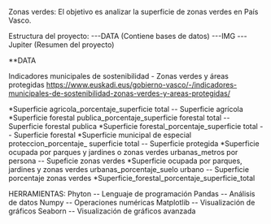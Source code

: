 Zonas verdes: El objetivo es analizar la superficie de zonas verdes en País Vasco. 




Estructura del proyecto:
---DATA (Contiene bases de datos)
---IMG 
---Jupiter (Resumen del proyecto)






**DATA


Indicadores municipales de sostenibilidad - Zonas verdes y áreas protegidas
https://www.euskadi.eus/gobierno-vasco/-/indicadores-municipales-de-sostenibilidad-zonas-verdes-y-areas-protegidas/

*Superficie agricola_porcentaje_superficie total -- Superficie agrícola
*Superficie forestal publica_porcentaje_superficie forestal total -- Superficie forestal publica
*Superficie forestal_porcentaje_superficie total -- Superficie forestal
*Superficie municipal de especial proteccion_porcentaje_ superficie total -- Superficie protegida
*Superficie ocupada por parques y jardines o zonas verdes urbanas_metros por persona -- Supeficie zonas verdes
*Superficie ocupada por parques, jardines y zonas verdes urbanas_porcentaje_suelo urbano -- Superficie porcentaje zonas verdes
*Superficie_forestal_porcentaje_superficie_total




HERRAMIENTAS:
Phyton -- Lenguaje de programación
Pandas -- Análisis de datos
Numpy -- Operaciones numéricas
Matplotlib -- Visualización de gráficos
Seaborn -- Visualización de gráficos avanzada